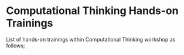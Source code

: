 # Computational Thinking Hands-on Trainings

List of hands-on trainings within Computational Thinking workshop as follows;